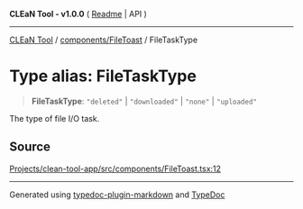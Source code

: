 **CLEaN Tool - v1.0.0** ( [Readme](../../../README.md) \| API )

***

[CLEaN Tool](../../../modules.md) / [components/FileToast](../README.md) / FileTaskType

# Type alias: FileTaskType

> **FileTaskType**: `"deleted"` \| `"downloaded"` \| `"none"` \| `"uploaded"`

The type of file I/O task.

## Source

[Projects/clean-tool-app/src/components/FileToast.tsx:12](https://github.com/yuckyh/clean-tool-app/)

***

Generated using [typedoc-plugin-markdown](https://www.npmjs.com/package/typedoc-plugin-markdown) and [TypeDoc](https://typedoc.org/)
